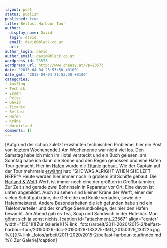 ```yaml
---
layout: post
status: publish
published: true
title: Belfast Harbour Tour
author:
  display_name: David
  login: david
  email: david@black.co.at
  url: ''
author_login: david
author_email: david@black.co.at
wordpress_id: 23573
wordpress_url: http://www.cheesy.at/?p=23573
date: '2015-04-04 23:53:50 +0100'
date_gmt: '2015-04-04 21:53:50 +0100'
categories:
- Ausflug
- Technik
- Essen
- Reise
- David
- Titanic
- Belfast
- Hafen
- Kräne
- Nordirland
comments: []
---
```

[Aufgrund der schon zuletzt erwähnten technischen Probleme, hier ein Post von letztem Wochenende.]
Am Wochenende war nicht viel los. Den Samstag habe ich mich im Hotel versteckt und ein Buch gelesen, am Sonntag habe ich dann die Sonne und den Regen genossen und eine Hafen Tour gemacht.
Hier im [Hafen](http://en.wikipedia.org/wiki/Belfast_Harbour) wurde die [Titanic](http://en.wikipedia.org/wiki/RMS_Titanic) gebaut. Wie der Captain auf der Tour mehrmals [erwähnt](http://www.laganboatcompany.com/index.php?main_page=product_info&cPath=10&products_id=41) hat: "SHE WAS ALRIGHT WHEN SHE LEFT HERE"®
Heute werden hier immer noch in großem Stil Schiffe gebaut. Die [Harland & Wolff](http://en.wikipedia.org/wiki/Harland_and_Wolff) Werft ist immer noch eine der größten in Großbritannien. Zur Zeit sind gerade zwei Bohrinseln in Reparatur vor Ort. Eine davon ist unten abgebildet. Auch zu sehen sind kleiner Kräne der Werft, einer der vielen Schüttgutkräne, die Getreide und Kohle verladen, sowie die Hafenmeisterei.
Andere Besonderheiten die ich gefunden habe sind ein Telefonverteiler und der knuffige Seehundkollege, der hier den Hafen bewacht.
Am Abend gab es Tea, Soup und Sandwich in der Hotelbar. Man gönnt sich ja sonst nichts.
[caption id="attachment\_23567" align="center" width="150"][![Zur Galerie]({% link _fotos/arbeit/2011-2020/2015-2/belfast-harbour-tour/20150329-dsc-20150329-133225-IMG_20150329_133225.jpg %})]({% link _fotos/arbeit/2011-2020/2015-2/belfast-harbour-tour/index.md %}) Zur Galerie[/caption]

